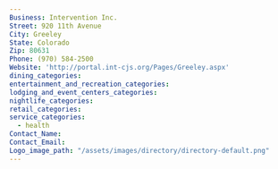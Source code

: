 ```yaml
---
Business: Intervention Inc.
Street: 920 11th Avenue
City: Greeley
State: Colorado
Zip: 80631
Phone: (970) 584-2500
Website: 'http://portal.int-cjs.org/Pages/Greeley.aspx'
dining_categories:
entertainment_and_recreation_categories:
lodging_and_event_centers_categories:
nightlife_categories:
retail_categories:
service_categories:
  - health
Contact_Name:
Contact_Email:
Logo_image_path: "/assets/images/directory/directory-default.png"
---
```



